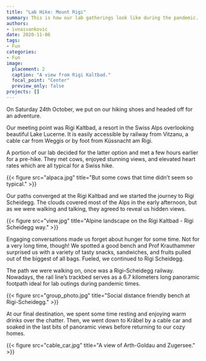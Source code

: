 ```yaml
---
title: "Lab Hike: Mount Rigi"
summary: This is how our lab gatherings look like during the pandemic. 
authors: 
- ivnaivankovic
date: 2020-11-06
tags: 
- Fun
categories:
- Fun
image:
  placement: 2
  caption: "A view from Rigi Kaltbad."
  focal_point: "Center"
  preview_only: false
projects: []
---
```


On Saturday 24th October, we put on our hiking shoes and headed off for an adventure.

Our meeting point was Rigi Kaltbad, a resort in the Swiss Alps overlooking beautiful Lake Lucerne. It is easily accessible by railway from Vitzanu, a cable car from Weggis or by foot from Küssnacht am Rigi.

A portion of our lab decided for the latter option and met a few hours earlier for a pre-hike. They met cows, enjoyed stunning views, and elevated heart rates which are all typical for a Swiss hike.

{{< figure src="alpaca.jpg" title="But some cows that time didn’t seem so typical." >}}

Our paths converged at the Rigi Kaltbad and we started the journey to Rigi Scheidegg. The clouds covered most of the Alps in the early afternoon, but as we were walking and talking, they agreed to reveal us hidden views.

{{< figure src="view.jpg" title="Alpine landscape on the Rigi Kaltbad - Rigi Scheidegg way." >}}

Engaging conversations made us forget about hunger for some time. Not for a very long time, though! We spotted a good bench and Prof Krauthammer surprised us with a variety of tasty snacks, sandwiches, and fruits pulled out of the biggest of all bags. Fueled, we continued to Rigi Scheidegg.

The path we were walking on, once was a Rigi–Scheidegg railway. Nowadays, the rail line’s trackbed serves as a 6.7 kilometers long panoramic footpath ideal for lab outings during pandemic times.

{{< figure src="group_photo.jpg" title="Social distance friendly bench at Rigi-Scheidegg." >}}

At our final destination, we spent some time resting and enjoying warm drinks over the chatter. Then, we went down to Kräbel by a cable car and soaked in the last bits of panoramic views before returning to our cozy homes.

{{< figure src="cable_car.jpg" title="A view of Arth-Goldau and Zugersee." >}}
